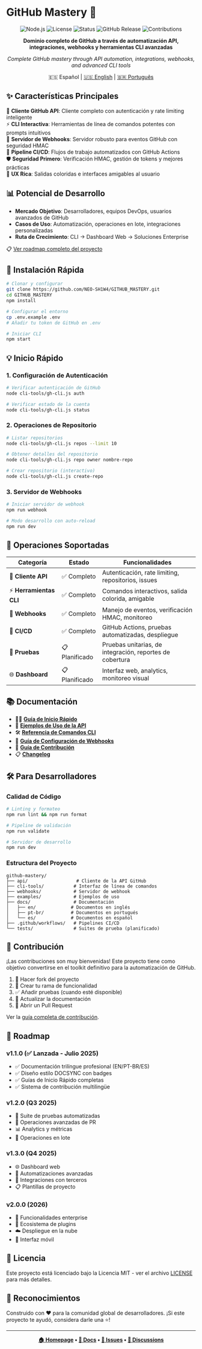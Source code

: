 # GitHub Mastery 🚀

<div align="center">

![Node.js](https://img.shields.io/badge/node.js-v18+-green.svg)
![License](https://img.shields.io/badge/license-MIT-blue.svg)
![Status](https://img.shields.io/badge/status-stable-brightgreen.svg)
![GitHub Release](https://img.shields.io/badge/release-v1.1.0-orange.svg)
![Contributions](https://img.shields.io/badge/contributions-welcome-brightgreen.svg)

**Dominio completo de GitHub a través de automatización API, integraciones, webhooks y herramientas CLI avanzadas**

*Complete GitHub mastery through API automation, integrations, webhooks, and advanced CLI tools*

🇪🇸 Español | [🇺🇸 English](../../README.md) | [🇧🇷 Português](../pt-br/README.md)

</div>

## ✨ Características Principales

🔌 **Cliente GitHub API**: Cliente completo con autenticación y rate limiting inteligente  
⚡ **CLI Interactiva**: Herramientas de línea de comandos potentes con prompts intuitivos  
🔗 **Servidor de Webhooks**: Servidor robusto para eventos GitHub con seguridad HMAC  
🔄 **Pipeline CI/CD**: Flujos de trabajo automatizados con GitHub Actions  
🛡️ **Seguridad Primero**: Verificación HMAC, gestión de tokens y mejores prácticas  
🎨 **UX Rica**: Salidas coloridas e interfaces amigables al usuario  

## 📊 Potencial de Desarrollo

- **Mercado Objetivo**: Desarrolladores, equipos DevOps, usuarios avanzados de GitHub
- **Casos de Uso**: Automatización, operaciones en lote, integraciones personalizadas  
- **Ruta de Crecimiento**: CLI → Dashboard Web → Soluciones Enterprise

📋 [Ver roadmap completo del proyecto](#-roadmap)

## 🚀 Instalación Rápida

```bash
# Clonar y configurar
git clone https://github.com/NEO-SH1W4/GITHUB_MASTERY.git
cd GITHUB_MASTERY
npm install

# Configurar el entorno
cp .env.example .env
# Añadir tu token de GitHub en .env

# Iniciar CLI
npm start
```

## 💡 Inicio Rápido

### 1. Configuración de Autenticación
```bash
# Verificar autenticación de GitHub
node cli-tools/gh-cli.js auth

# Verificar estado de la cuenta
node cli-tools/gh-cli.js status
```

### 2. Operaciones de Repositorio
```bash
# Listar repositorios
node cli-tools/gh-cli.js repos --limit 10

# Obtener detalles del repositorio
node cli-tools/gh-cli.js repo owner nombre-repo

# Crear repositorio (interactivo)
node cli-tools/gh-cli.js create-repo
```

### 3. Servidor de Webhooks
```bash
# Iniciar servidor de webhook
npm run webhook

# Modo desarrollo con auto-reload
npm run dev
```

## 🧩 Operaciones Soportadas

| Categoría | Estado | Funcionalidades |
|-----------|--------|-----------------|
| 🔌 **Cliente API** | ✅ Completo | Autenticación, rate limiting, repositorios, issues |
| ⚡ **Herramientas CLI** | ✅ Completo | Comandos interactivos, salida colorida, amigable |
| 🔗 **Webhooks** | ✅ Completo | Manejo de eventos, verificación HMAC, monitoreo |
| 🔄 **CI/CD** | ✅ Completo | GitHub Actions, pruebas automatizadas, despliegue |
| 🧪 **Pruebas** | 📋 Planificado | Pruebas unitarias, de integración, reportes de cobertura |
| 🌐 **Dashboard** | 📋 Planificado | Interfaz web, analytics, monitoreo visual |

## 📚 Documentación

- 🏃‍♂️ [**Guía de Inicio Rápido**](./QUICKSTART.md)
- 🔌 [**Ejemplos de Uso de la API**](../../examples/)
- 🛠️ [**Referencia de Comandos CLI**](./CLI.md)
- 🔗 [**Guía de Configuración de Webhooks**](./WEBHOOKS.md)
- 🤝 [**Guía de Contribución**](../../CONTRIBUTING.md)
- 📋 [**Changelog**](../../CHANGELOG.md)

## 🛠️ Para Desarrolladores

### Calidad de Código
```bash
# Linting y formateo
npm run lint && npm run format

# Pipeline de validación
npm run validate

# Servidor de desarrollo
npm run dev
```

### Estructura del Proyecto
```
github-mastery/
├── api/                  # Cliente de la API GitHub
├── cli-tools/           # Interfaz de línea de comandos
├── webhooks/            # Servidor de webhook
├── examples/            # Ejemplos de uso
├── docs/                # Documentación
│   ├── en/             # Documentos en inglés
│   ├── pt-br/          # Documentos en portugués
│   └── es/             # Documentos en español
├── .github/workflows/   # Pipelines CI/CD
└── tests/               # Suites de prueba (planificado)
```

## 🤝 Contribución

¡Las contribuciones son muy bienvenidas! Este proyecto tiene como objetivo convertirse en el toolkit definitivo para la automatización de GitHub.

1. 🍴 Hacer fork del proyecto
2. 🌟 Crear tu rama de funcionalidad
3. ✅ Añadir pruebas (cuando esté disponible)
4. 📝 Actualizar la documentación
5. 🚀 Abrir un Pull Request

Ver la [guía completa de contribución](../../CONTRIBUTING.md).

## 🎯 Roadmap

### v1.1.0 (✅ Lanzada - Julio 2025)
- ✅ Documentación trilíngue profesional (EN/PT-BR/ES)
- ✅ Diseño estilo DOCSYNC con badges
- ✅ Guías de Inicio Rápido completas
- ✅ Sistema de contribución multilingüe

### v1.2.0 (Q3 2025)
- 🧪 Suite de pruebas automatizadas
- 🔄 Operaciones avanzadas de PR
- 📊 Analytics y métricas
- 🔧 Operaciones en lote

### v1.3.0 (Q4 2025)
- 🌐 Dashboard web
- 🤖 Automatizaciones avanzadas
- 🔗 Integraciones con terceros
- 📋 Plantillas de proyecto

### v2.0.0 (2026)
- 🏢 Funcionalidades enterprise
- 🧩 Ecosistema de plugins
- ☁️ Despliegue en la nube
- 📱 Interfaz móvil

## 📜 Licencia

Este proyecto está licenciado bajo la Licencia MIT - ver el archivo [LICENSE](../../LICENSE) para más detalles.

## 🌟 Reconocimientos

Construido con ❤️ para la comunidad global de desarrolladores. ¡Si este proyecto te ayudó, considera darle una ⭐!

---

<div align="center">

**[🏠 Homepage](https://github.com/NEO-SH1W4/GITHUB_MASTERY) • [📖 Docs](https://github.com/NEO-SH1W4/GITHUB_MASTERY#readme) • [🐛 Issues](https://github.com/NEO-SH1W4/GITHUB_MASTERY/issues) • [💬 Discussions](https://github.com/NEO-SH1W4/GITHUB_MASTERY/discussions)**

</div>

